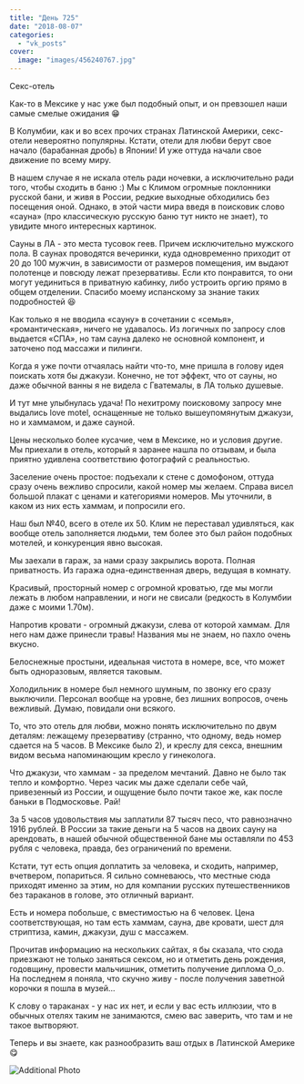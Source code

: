```yaml
---
title: "День 725"
date: "2018-08-07"
categories: 
  - "vk_posts"
cover:
  image: "images/456240767.jpg"
---
```


Секс-отель

Как-то в Мексике у нас уже был подобный опыт, и он превзошел наши самые смелые ожидания 😁

В Колумбии, как и во всех прочих странах Латинской Америки, секс-отели невероятно популярны. Кстати, отели для любви берут свое начало (барабанная дробь) в Японии! И уже оттуда начали свое движение по всему миру.

<!--more-->

В нашем случае я не искала отель ради ночевки, а исключительно ради того, чтобы сходить в баню :) Мы с Климом огромные поклонники русской бани, и живя в России, редкие выходные обходились без посещения оной. Однако, в этой части мира введя в поисковик слово «сауна» (про классическую русскую баню тут никто не знает), то увидите много интересных картинок.

Сауны в ЛА - это места тусовок геев. Причем исключительно мужского пола. В саунах проводятся вечеринки, куда одновременно приходит от 20 до 100 мужчин, в зависимости от размеров помещения, им выдают полотенце и повсюду лежат презервативы. Если кто понравится, то они могут уединиться в приватную кабинку, либо устроить оргию прямо в общем отделении. Спасибо моему испанскому за знание таких подробностей 😆

Как только я не вводила «сауну» в сочетании с «семья», «романтическая», ничего не удавалось. Из логичных по запросу слов выдается «СПА», но там сауна далеко не основной компонент, и заточено под массажи и пилинги.

Когда я уже почти отчаялась найти что-то, мне пришла в голову идея поискать хотя бы джакузи. Конечно, не тот эффект, что от сауны, но даже обычной ванны я не видела с Гватемалы, в ЛА только душевые.

И тут мне улыбнулась удача! По нехитрому поисковому запросу мне выдались love motel, оснащенные не только вышеупомянутым джакузи, но и хаммамом, и даже сауной.

Цены несколько более кусачие, чем в Мексике, но и условия другие. Мы приехали в отель, который я заранее нашла по отзывам, и была приятно удивлена соответствию фотографий с реальностью.

Заселение очень простое: подъехали к стене с домофоном, оттуда сразу очень вежливо спросили, какой номер мы желаем. Справа висел большой плакат с ценами и категориями номеров. Мы уточнили, в каком из них есть хаммам, и попросили его.

Наш был №40, всего в отеле их 50. Клим не переставал удивляться, как вообще отель заполняется людьми, тем более это был район подобных мотелей, и конкуренция явно высокая.

Мы заехали в гараж, за нами сразу закрылись ворота. Полная приватность. Из гаража одна-единственная дверь, ведущая в комнату.

Красивый, просторный номер с огромной кроватью, где мы могли лежать в любом направлении, и ноги не свисали (редкость в Колумбии даже с моими 1.70м).

Напротив кровати - огромный джакузи, слева от которой хаммам. Для него нам даже принесли травы! Названия мы не знаем, но пахло очень вкусно.

Белоснежные простыни, идеальная чистота в номере, все, что может быть одноразовым, является таковым.

Холодильник в номере был немного шумным, по звонку его сразу выключили. Персонал вообще на уровне, без лишних вопросов, очень вежливый. Думаю, повидали они всякого.

То, что это отель для любви, можно понять исключительно по двум деталям: лежащему презервативу (странно, что одному, ведь номер сдается на 5 часов. В Мексике было 2), и креслу для секса, внешним видом весьма напоминающим кресло у гинеколога.

Что джакузи, что хаммам - за пределом мечтаний. Давно не было так тепло и комфортно. Через часик мы даже сделали себе чай, привезенный из России, и ощущение было почти такое же, как после баньки в Подмосковье. Рай!

За 5 часов удовольствия мы заплатили 87 тысяч песо, что равнозначно 1916 рублей. В России за такие деньги на 5 часов на двоих сауну на арендовать, в нашей обычной общественной бане мы оставляли по 453 рубля с человека, правда, без ограничений по времени.

Кстати, тут есть опция доплатить за человека, и сходить, например, вчетвером, попариться. Я сильно сомневаюсь, что местные сюда приходят именно за этим, но для компании русских путешественников без тараканов в голове, это отличный вариант.

Есть и номера побольше, с вместимостью на 6 человек. Цена соответствующая, но там есть хаммам, сауна, две кровати, шест для стриптиза, камин, джакузи, душ с массажем.

Прочитав информацию на нескольких сайтах, я бы сказала, что сюда приезжают не только заняться сексом, но и отметить день рождения, годовщину, провести мальчишник, отметить получение диплома О\_о. На последнем я поняла, что скучно живу - после получения заветной корочки я пошла в музей…

К слову о тараканах - у нас их нет, и если у вас есть иллюзии, что в обычных отелях таким не занимаются, смею вас заверить, что там и не такое вытворяют.

Теперь и вы знаете, как разнообразить ваш отдых в Латинской Америке 😋

![Additional Photo](https://vodpop.ru/wp-content/uploads/2023/07/456240768.jpg)
